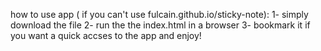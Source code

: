 how to use app ( if you can't use fulcain.github.io/sticky-note):
1- simply download the file
2- run the the index.html in a browser
3- bookmark it if you want a quick accses to the app
and enjoy!
